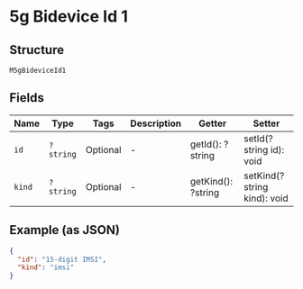 
# 5g Bidevice Id 1

## Structure

`M5gBideviceId1`

## Fields

| Name | Type | Tags | Description | Getter | Setter |
|  --- | --- | --- | --- | --- | --- |
| `id` | `?string` | Optional | - | getId(): ?string | setId(?string id): void |
| `kind` | `?string` | Optional | - | getKind(): ?string | setKind(?string kind): void |

## Example (as JSON)

```json
{
  "id": "15-digit IMSI",
  "kind": "imsi"
}
```


